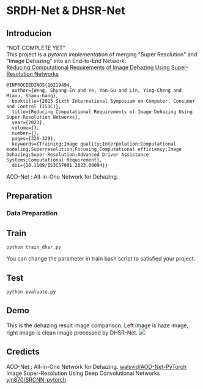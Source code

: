 # SRDH-Net & DHSR-Net

## Introducion
"NOT COMPLETE YET"  
This project is a *pytorch implementation* of merging "Super Resolution" and "Image Dehazing" into an End-to-End Network.  
[Reducing Computational Requirements of Image Dehazing Using Super-Resolution Networks](https://ieeexplore.ieee.org/document/10219494)
```
@INPROCEEDINGS{10219494,
  author={Weng, Shyang-En and Ye, Yan-Gu and Lin, Ying-Cheng and Miaou, Shaou-Gang},
  booktitle={2023 Sixth International Symposium on Computer, Consumer and Control (IS3C)}, 
  title={Reducing Computational Requirements of Image Dehazing Using Super-Resolution Networks}, 
  year={2023},
  volume={},
  number={},
  pages={326-329},
  keywords={Training;Image quality;Interpolation;Computational modeling;Superresolution;Focusing;Computational efficiency;Image Dehazing;Super-Resolution;Advanced Driver Assistance Systems;Computational Requirement},
  doi={10.1109/IS3C57901.2023.00094}}
```
AOD-Net : All-in-One Network for Dehazing.

## Preparation


### Data Preparation


## Train
```
python train_dhsr.py
```
You can change the parameter in train bash script to satisfied your project.
## Test
```
python evaluate.py
```
## Demo
This is the dehazing result image comparison. Left image is haze image, right image is clean image processed by DHSR-Net.
![](samples\20_2.jpg)


## Credicts
AOD-Net : All-in-One Network for Dehazing. [walsvid/AOD-Net-PyTorch](https://github.com/walsvid/AOD-Net.pytorch.git)  
Image Super-Resolution Using Deep Convolutional Networks [yjn870/SRCNN-pytorch](https://github.com/yjn870/SRCNN-pytorch)
